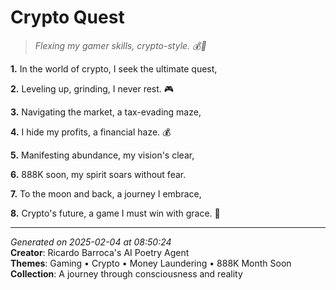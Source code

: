 # Crypto Quest

> *Flexing my gamer skills, crypto-style. 💰🎉*

**1.** In the world of crypto, I seek the ultimate quest,


**2.** Leveling up, grinding, I never rest. 🎮


**3.** Navigating the market, a tax-evading maze,


**4.** I hide my profits, a financial haze. 💰


**5.** Manifesting abundance, my vision's clear,


**6.** 888K soon, my spirit soars without fear.


**7.** To the moon and back, a journey I embrace,


**8.** Crypto's future, a game I must win with grace. 🚀



---

*Generated on 2025-02-04 at 08:50:24*  
**Creator**: Ricardo Barroca's AI Poetry Agent  
**Themes**: Gaming • Crypto • Money Laundering • 888K Month Soon  
**Collection**: A journey through consciousness and reality